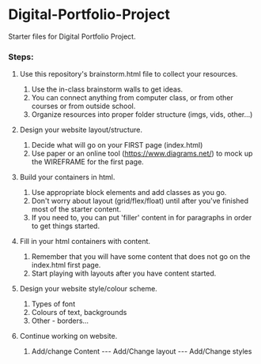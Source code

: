 # Digital-Portfolio-Project

Starter files for Digital Portfolio Project.

### Steps:

1. Use this repository's brainstorm.html file to collect your resources.
   1) Use the in-class brainstorm walls to get ideas.
   2) You can connect anything from computer class,
   or from other courses or from outside school.
   3) Organize resources into proper folder structure (imgs, vids, other...)

2. Design your website layout/structure.
   1) Decide what will go on your FIRST page (index.html)
   2) Use paper or an online tool (https://www.diagrams.net/) to mock up the WIREFRAME for the first page.

3. Build your containers in html.
   1) Use appropriate block elements and add classes as you go.
   2) Don't worry about layout (grid/flex/float) until after you've finished most of the starter content.
   3) If you need to, you can put 'filler' content in for paragraphs in order to get things started.

4. Fill in your html containers with content.
   1) Remember that you will have some content that does not go on the index.html first page.
   2) Start playing with layouts after you have content started.

5. Design your website style/colour scheme.
   1) Types of font
   2) Colours of text, backgrounds
   3) Other - borders...

6. Continue working on website.
   1) Add/change Content --- Add/Change layout --- Add/Change styles
